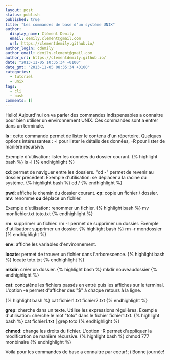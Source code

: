 ```yaml
---
layout: post
status: publish
published: true
title: "Les commandes de base d'un système UNIX"
author:
  display_name: Clément Demily
  email: demily.clement@gmail.com
  url: https://clementdemily.github.io/
author_login: cdemily
author_email: demily.clement@gmail.com
author_url: https://clementdemily.github.io/
date: "2013-11-05 10:35:34 +0100"
date_gmt: "2013-11-05 08:35:34 +0100"
categories:
  - tutoriel
  - unix
tags:
  - cli
  - bash
comments: []
---
```


Hello! Aujourd'hui on va parler des commandes indispensables a connaitre pour bien utiliser un environnement UNIX.
Ces commandes sont a entrer dans un terminale.

**ls** : cette commande permet de lister le contenu d'un répertoire. Quelques options intéressantes : -l pour lister le détails des données, -R pour lister de manière récursive.

Exemple d'utilisation: lister les données du dossier courant.
{% highlight bash %}
ls -l
{% endhighlight %}

**cd**: permet de naviguer entre les dossiers. "cd -" permet de revenir au dossier précédent.
Exemple d'utilisation: se déplacer a la racine du système.
{% highlight bash %}
cd /
{% endhighlight %}

**pwd**: affiche le chemin du dossier courant.
**cp**: copie un fichier / dossier.
**mv**: renomme **ou** déplace un fichier.

Exemple d'utilisation: renommer un fichier.
{% highlight bash %}
mv monfichier.txt toto.txt
{% endhighlight %}

**rm**: supprimer un fichier. rm -r permet de supprimer un dossier.
Exemple d'utilisation: supprimer un dossier.
{% highlight bash %}
rm -r mondossier
{% endhighlight %}

**env**: affiche les variables d'environnement.

**locate**: permet de trouver un fichier dans l'arborescence.
{% highlight bash %}
locate toto.txt
{% endhighlight %}

**mkdir**: créer un dossier.
{% highlight bash %}
mkdir nouveaudossier
{% endhighlight %}

**cat**: concatène les fichiers passés en entré puis les affiches sur le terminal. L'option -e permet d'afficher des "\$" à chaque retours à la ligne.

{% highlight bash %}
cat fichier1.txt fichier2.txt
{% endhighlight %}

**grep**: cherche dans un texte. Utilise les expressions régulières.
Exemple d'utilisation: cherche le mot "toto" dans le fichier fichier1.txt.
{% highlight bash %}
cat fichier1.txt | grep toto
{% endhighlight %}

**chmod**: change les droits du fichier. L'option -R permet d'appliquer la modification de manière récursive.
{% highlight bash %}
chmod 777 monbinaire
{% endhighlight %}

Voilà pour les commandes de base a connaitre par coeur! ;)
Bonne journée!
